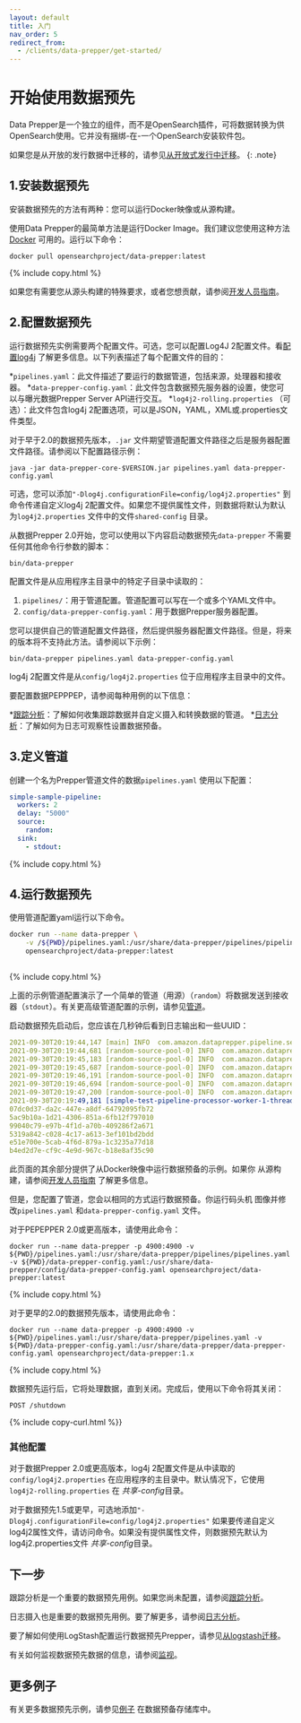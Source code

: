 ```yaml
---
layout: default
title: 入门
nav_order: 5
redirect_from:
  - /clients/data-prepper/get-started/
---
```


# 开始使用数据预先

Data Prepper是一个独立的组件，而不是OpenSearch插件，可将数据转换为供OpenSearch使用。它并没有捆绑-在-一个OpenSearch安装软件包。

如果您是从开放的发行数据中迁移的，请参见[从开放式发行中迁移]({{site.url}}{{site.baseurl}}/data-prepper/migrate-open-distro/)。
{: .note}

## 1.安装数据预先

安装数据预先的方法有两种：您可以运行Docker映像或从源构建。

使用Data Prepper的最简单方法是运行Docker Image。我们建议您使用这种方法[Docker](https://www.docker.com) 可用的。运行以下命令：

```
docker pull opensearchproject/data-prepper:latest
```
{% include copy.html %}

如果您有需要您从源头构建的特殊要求，或者您想贡献，请参阅[开发人员指南](https://github.com/opensearch-project/data-prepper/blob/main/docs/developer_guide.md)。

## 2.配置数据预先

运行数据预先实例需要两个配置文件。可选，您可以配置Log4J 2配置文件。看[配置log4j]({{site.url}}{{site.baseurl}}/data-prepper/managing-data-prepper/configuring-log4j/) 了解更多信息。以下列表描述了每个配置文件的目的：

*`pipelines.yaml`：此文件描述了要运行的数据管道，包括来源，处理器和接收器。
*`data-prepper-config.yaml`：此文件包含数据预先服务器的设置，使您可以与曝光数据Prepper Server API进行交互。
*`log4j2-rolling.properties` （可选）：此文件包含log4j 2配置选项，可以是JSON，YAML，XML或.properties文件类型。

对于早于2.0的数据预先版本，`.jar` 文件期望管道配置文件路径之后是服务器配置文件路径。请参阅以下配置路径示例：

```
java -jar data-prepper-core-$VERSION.jar pipelines.yaml data-prepper-config.yaml
```

可选，您可以添加`"-Dlog4j.configurationFile=config/log4j2.properties"` 到命令传递自定义log4j 2配置文件。如果您不提供属性文件，则数据将默认为默认为`log4j2.properties` 文件中的文件`shared-config` 目录。


从数据Prepper 2.0开始，您可以使用以下内容启动数据预先`data-prepper` 不需要任何其他命令行参数的脚本：

```
bin/data-prepper
```

配置文件是从应用程序主目录中的特定子目录中读取的：
1. `pipelines/`：用于管道配置。管道配置可以写在一个或多个YAML文件中。
2. `config/data-prepper-config.yaml`：用于数据Prepper服务器配置。

您可以提供自己的管道配置文件路径，然后提供服务器配置文件路径。但是，将来的版本将不支持此方法。请参阅以下示例：
```
bin/data-prepper pipelines.yaml data-prepper-config.yaml
```

log4j 2配置文件是从`config/log4j2.properties` 位于应用程序主目录中的文件。

要配置数据PEPPPEP，请参阅每种用例的以下信息：

*[跟踪分析]({{site.url}}{{site.baseurl}}/data-prepper/common-use-cases/trace-analytics/)：了解如何收集跟踪数据并自定义摄入和转换数据的管道。
*[日志分析]({{site.url}}{{site.baseurl}}/data-prepper/common-use-cases/log-analytics/)：了解如何为日志可观察性设置数据预备。

## 3.定义管道

创建一个名为Prepper管道文件的数据`pipelines.yaml` 使用以下配置：

```yml
simple-sample-pipeline:
  workers: 2
  delay: "5000"
  source:
    random:
  sink:
    - stdout:
```
{% include copy.html %}

## 4.运行数据预先

使用管道配置yaml运行以下命令。

```bash
docker run --name data-prepper \
    -v /${PWD}/pipelines.yaml:/usr/share/data-prepper/pipelines/pipelines.yaml \
    opensearchproject/data-prepper:latest
    
```
{% include copy.html %}

上面的示例管道配置演示了一个简单的管道（用源）（`random`）将数据发送到接收器（`stdout`）。有关更高级管道配置的示例，请参见[管道]({{site.url}}{{site.baseurl}}/clients/data-prepper/pipelines/)。

启动数据预先启动后，您应该在几秒钟后看到日志输出和一些UUID：

```yml
2021-09-30T20:19:44,147 [main] INFO  com.amazon.dataprepper.pipeline.server.DataPrepperServer - Data Prepper server running at :4900
2021-09-30T20:19:44,681 [random-source-pool-0] INFO  com.amazon.dataprepper.plugins.source.RandomStringSource - Writing to buffer
2021-09-30T20:19:45,183 [random-source-pool-0] INFO  com.amazon.dataprepper.plugins.source.RandomStringSource - Writing to buffer
2021-09-30T20:19:45,687 [random-source-pool-0] INFO  com.amazon.dataprepper.plugins.source.RandomStringSource - Writing to buffer
2021-09-30T20:19:46,191 [random-source-pool-0] INFO  com.amazon.dataprepper.plugins.source.RandomStringSource - Writing to buffer
2021-09-30T20:19:46,694 [random-source-pool-0] INFO  com.amazon.dataprepper.plugins.source.RandomStringSource - Writing to buffer
2021-09-30T20:19:47,200 [random-source-pool-0] INFO  com.amazon.dataprepper.plugins.source.RandomStringSource - Writing to buffer
2021-09-30T20:19:49,181 [simple-test-pipeline-processor-worker-1-thread-1] INFO  com.amazon.dataprepper.pipeline.ProcessWorker -  simple-test-pipeline Worker: Processing 6 records from buffer
07dc0d37-da2c-447e-a8df-64792095fb72
5ac9b10a-1d21-4306-851a-6fb12f797010
99040c79-e97b-4f1d-a70b-409286f2a671
5319a842-c028-4c17-a613-3ef101bd2bdd
e51e700e-5cab-4f6d-879a-1c3235a77d18
b4ed2d7e-cf9c-4e9d-967c-b18e8af35c90
```
此页面的其余部分提供了从Docker映像中运行数据预备的示例。如果你
从源构建，请参阅[开发人员指南](https://github.com/opensearch-project/data-prepper/blob/main/docs/developer_guide.md) 了解更多信息。

但是，您配置了管道，您会以相同的方式运行数据预备。你运行码头机
图像并修改`pipelines.yaml` 和`data-prepper-config.yaml` 文件。

对于PEPEPPER 2.0或更高版本，请使用此命令：

```
docker run --name data-prepper -p 4900:4900 -v ${PWD}/pipelines.yaml:/usr/share/data-prepper/pipelines/pipelines.yaml -v ${PWD}/data-prepper-config.yaml:/usr/share/data-prepper/config/data-prepper-config.yaml opensearchproject/data-prepper:latest
```
{% include copy.html %}

对于更早的2.0的数据预先版本，请使用此命令：

```
docker run --name data-prepper -p 4900:4900 -v ${PWD}/pipelines.yaml:/usr/share/data-prepper/pipelines.yaml -v ${PWD}/data-prepper-config.yaml:/usr/share/data-prepper/data-prepper-config.yaml opensearchproject/data-prepper:1.x
```
{% include copy.html %}

数据预先运行后，它将处理数据，直到关闭。完成后，使用以下命令将其关闭：

```
POST /shutdown
```
{% include copy-curl.html %}}

### 其他配置

对于数据Prepper 2.0或更高版本，log4j 2配置文件是从中读取的`config/log4j2.properties` 在应用程序的主目录中。默认情况下，它使用`log4j2-rolling.properties` 在 *共享-config*目录。

对于数据预先1.5或更早，可选地添加`"-Dlog4j.configurationFile=config/log4j2.properties"` 如果要传递自定义log4j2属性文件，请访问命令。如果没有提供属性文件，则数据预先默认为log4j2.properties文件 *共享-config*目录。

## 下一步

跟踪分析是一个重要的数据预先用例。如果您尚未配置，请参阅[跟踪分析]({{site.url}}{{site.baseurl}}/data-prepper/common-use-cases/trace-analytics/)。

日志摄入也是重要的数据预先用例。要了解更多，请参阅[日志分析]({{site.url}}{{site.baseurl}}/data-prepper/common-use-cases/log-analytics/)。

要了解如何使用LogStash配置运行数据预先Prepper，请参见[从logstash迁移]({{site.url}}{{site.baseurl}}/data-prepper/migrating-from-logstash-data-prepper/)。

有关如何监视数据预先数据的信息，请参阅[监视]({{site.url}}{{site.baseurl}}/data-prepper/managing-data-prepper/monitoring/)。

## 更多例子

有关更多数据预先示例，请参见[例子](https://github.com/opensearch-project/data-prepper/tree/main/examples/) 在数据预备存储库中。

